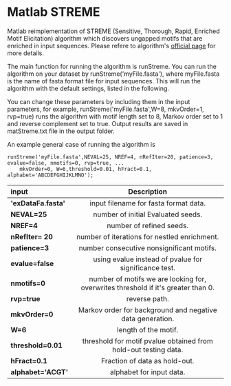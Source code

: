 # Matlab STREME

Matlab reimplementation of STREME (Sensitive, Thorough, Rapid, Enriched Motif Elicitation) algorithm which discovers ungapped motifs that are enriched in input sequences. Please refere to algorithm's [official page](https://meme-suite.org/meme/doc/streme.html) for more details. 

The main function for running the algorithm is runStreme. You can run the algorithm on your dataset by runStreme('myFile.fasta'), where myFile.fasta is the name of fasta format file for input sequences. This will run the algorithm with the default settings, listed in the following.

You can change these parameters  by including them in the input parameters, for example,  runStreme('myFile.fasta',W=8, mkvOrder=1, rvp=true) runs the algorithm with motif length set to 8,  Markov order set to 1 and reverse complement set to true. Output results are saved in matStreme.txt file in the output folder.

An example general case of running the algorithm is

```
runStreme('myFile.fasta',NEVAL=25, NREF=4, nRefIter=20, patience=3, evalue=false, nmotifs=0, rvp=true, ...
    mkvOrder=0, W=6,threshold=0.01, hFract=0.1, alphabet='ABCDEFGHIJKLMNO');

```
  
  | input       | Description | 
| :---        |    :----:   |  
| **'exDataFa.fasta'**      | input filename for fasta format data.       | 
| **NEVAL=25**  | number of initial Evaluated seeds.        | 
|  **NREF=4**        |    number of refined seeds.  |
|  **nRefIter= 20**   |    number of iterations for nestled enrichment.  |
|  **patience=3**    |    number consecutive nonsignificant motifs.   |
|  **evalue=false**   |    using evalue instead of pvalue for significance test.  |
|  **nmotifs=0**      |    number of motifs we are looking for, overwrites threshold if it's greater than 0.  |
|  **rvp=true**        |   reverse path.  |
 |  **mkvOrder=0**    |    Markov order for background and negative data generation.  |
|  **W=6**             | length of the motif.   |
|  **threshold=0.01**  |  threshold for motif pvalue obtained from hold-out testing data.   |
|  **hFract=0.1**     |   Fraction of data as hold-out.  |
|  **alphabet='ACGT'**   |     alphabet for input data.  |
